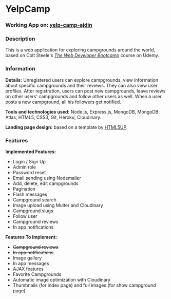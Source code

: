 # YelpCamp
### Working App on: [yelp-camp-ajdin](http://yelp-camp-ajdin.herokuapp.com)

### Description
This is a web application for exploring campgrounds around the world, based on Colt Steele's [*The Web Developer Bootcamp*](https://www.udemy.com/course/the-web-developer-bootcamp/) course on Udemy.

### Information
**Details:** Unregistered users can explore campgrounds, view information about specific campgrounds and their reviews. They can also view user profiles.
After registration, users can post new campgrounds, leave reviews on other users' campgrounds and follow other users as well. When a user posts a new campground, all his followers get notified.

**Tools and technologies used:** Node.js, Express.js, MongoDB, MongoDB Atlas, HTML5, CSS3, Git, Heroku, Cloudinary.

**Landing page design:** based on a template by [HTML5UP](https://html5up.net/alpha).

### Features
**Implemented Features:**
- Login / Sign Up
- Admin role
- Password reset
- Email sending using Nodemailer
- Add, delete, edit campgrounds
- Pagination
- Flash messages
- Campground search
- Image upload using Multer and Cloudinary
- Campground slugs
- Follow user
- Campground reviews
- In app notifications

**Features To Implement:**
- ~~Campground reviews~~
- ~~In app notifications~~
- Image gallery
- In app messages
- AJAX features
- Favorite Campgrounds
- Automatic image optimization with Cloudinary
- Thumbnails (for index page) and full images (for show campground page)